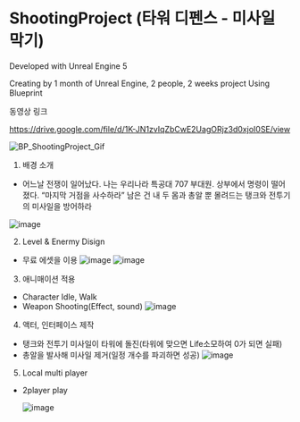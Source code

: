 # ShootingProject (타워 디펜스 - 미사일 막기)

Developed with Unreal Engine 5

Creating by
1 month of Unreal Engine,
2 people, 2 weeks project
Using Blueprint

동영상 링크

https://drive.google.com/file/d/1K-JN1zvIqZbCwE2UagORjz3d0xjoI0SE/view

![BP_ShootingProject_Gif](https://github.com/user-attachments/assets/381b3ab1-c811-4f6e-a147-60f5ca6c108f)


1. 배경 소개

- 어느날 전쟁이 일어났다.
나는 우리나라 특공대 707 부대원.
상부에서 명령이 떨어 졌다.
“마지막 거점을 사수하라”
남은 건 내 두 몸과 총알 뿐
몰려드는 탱크와 전투기의 미사일을 방어하라

![image](https://github.com/user-attachments/assets/28d4da2d-4cad-4886-9f55-6fc45f71937f)




2. Level & Enermy Disign

- 무료 에셋을 이용
![image](https://github.com/user-attachments/assets/58a2b898-7f1b-4105-b125-4d83e6eeb585)
![image](https://github.com/user-attachments/assets/a0bdd707-cd57-485a-9b55-59c17c5812ef)


3. 애니매이션 적용

- Character Idle, Walk
- Weapon Shooting(Effect, sound)
![image](https://github.com/user-attachments/assets/8fb03ab2-dff8-4079-98e5-1d1f66b0f4c4)

4. 액터, 인터페이스 제작

- 탱크와 전투기 미사일이 타워에 돌진(타워에 맞으면 Life소모하여 0가 되면 실패)
- 총알을 발사해 미사일 제거(일정 개수를 파괴하면 성공) 
![image](https://github.com/user-attachments/assets/eccf38e8-e73f-4bc9-8f3b-b667cea05a23)

5. Local multi player

- 2player play
  
   ![image](https://github.com/user-attachments/assets/8b10e0fb-a979-4a76-9653-4815251fceb0)



